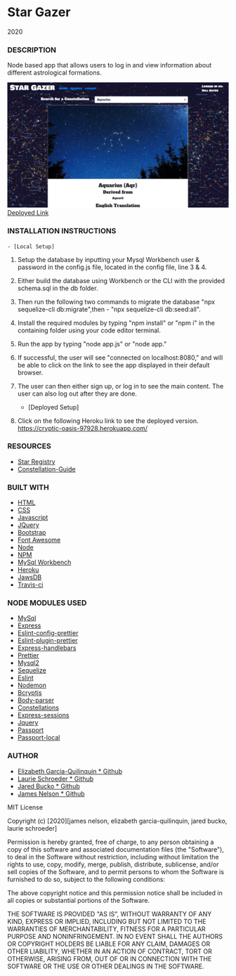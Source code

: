 # Star Gazer

2020

### DESCRIPTION

Node based app that allows users to log in and view information about different astrological formations.

![Example profile](./public/assets/images/example.png)
[Deployed Link](https://aqueous-dusk-93036.herokuapp.com/)

### INSTALLATION INSTRUCTIONS

    - [Local Setup]

1. Setup the database by inputting your Mysql Workbench user & password in the config.js file, located in the config file, line 3 & 4.
2. Either build the database using Workbench or the CLI with the provided schema.sql in the db folder.
3. Then run the following two commands to migrate the database "npx sequelize-cli db:migrate",then - "npx sequelize-cli db:seed:all".
4. Install the required modules by typing "npm install" or "npm i" in the containing folder using your code editor terminal.
5. Run the app by typing "node app.js" or "node app."
6. If successful, the user will see "connected on localhost:8080," and will be able to click on the link to see the app displayed in their default browser.
7. The user can then either sign up, or log in to see the main content. The user can also log out after they are done.

   - [Deployed Setup]

8. Click on the following Heroku link to see the deployed version. https://cryptic-oasis-97928.herokuapp.com/

### RESOURCES

- [Star Registry](https://starregistration.net/)
- [Constellation-Guide](https://www.constellation-guide.com/constellation-names/)

### BUILT WITH

- [HTML](https://html.com/)
- [CSS](https://www.w3schools.com/css/)
- [Javascript](https://www.javascript.com/)
- [JQuery](https://jquery.org/)
- [Bootstrap](https://getbootstrap.com/)
- [Font Awesome](https://fontawesome.com/)
- [Node](https://nodejs.org/en/)
- [NPM](https://www.npmjs.com/)
- [MySql Workbench](https://www.mysql.com/products/workbench/)
- [Heroku](https://www.heroku.com/)
- [JawsDB](https://www.jawsdb.com/)
- [Travis-ci](https://travis-ci.org/)

### NODE MODULES USED

- [MySql](https://www.npmjs.com/package/mysql)
- [Express](https://www.npmjs.com/package/express)
- [Eslint-config-prettier](https://www.npmjs.com/package/eslint-config-prettier)
- [Eslint-plugin-prettier](https://www.npmjs.com/package/eslint-plugin-prettier)
- [Express-handlebars](https://www.npmjs.com/package/express-handlebars)
- [Prettier](https://www.npmjs.com/package/prettier)
- [Mysql2](https://www.npmjs.com/package/mysql2)
- [Sequelize](https://www.npmjs.com/package/sequelize)
- [Eslint](https://www.npmjs.com/package/eslint)
- [Nodemon](https://www.npmjs.com/package/nodemon)
- [Bcryptjs](https://www.npmjs.com/package/bcryptjs)
- [Body-parser](https://www.npmjs.com/package/body-parser)
- [Constellations](https://www.npmjs.com/package/constellations)
- [Express-sessions](https://www.npmjs.com/package/express-sessions)
- [Jquery](https://www.npmjs.com/package/jquery)
- [Passport](https://www.npmjs.com/package/passport)
- [Passport-local](https://www.npmjs.com/search?q=passport-local)

### AUTHOR

- [Elizabeth Garcia-Quilinquin \* Github](https://github.com/equilinquin)
- [Laurie Schroeder \* Github](https://github.com/clauries)
- [Jared Bucko \* Github](https://github.com/jaredbucko)
- [James Nelson \* Github](https://github.com/alpinelife37)

MIT License

Copyright (c) [2020][james nelson, elizabeth garcia-quilinquin, jared bucko, laurie schroeder]

Permission is hereby granted, free of charge, to any person obtaining a copy
of this software and associated documentation files (the "Software"), to deal
in the Software without restriction, including without limitation the rights
to use, copy, modify, merge, publish, distribute, sublicense, and/or sell
copies of the Software, and to permit persons to whom the Software is
furnished to do so, subject to the following conditions:

The above copyright notice and this permission notice shall be included in all
copies or substantial portions of the Software.

THE SOFTWARE IS PROVIDED "AS IS", WITHOUT WARRANTY OF ANY KIND, EXPRESS OR
IMPLIED, INCLUDING BUT NOT LIMITED TO THE WARRANTIES OF MERCHANTABILITY,
FITNESS FOR A PARTICULAR PURPOSE AND NONINFRINGEMENT. IN NO EVENT SHALL THE
AUTHORS OR COPYRIGHT HOLDERS BE LIABLE FOR ANY CLAIM, DAMAGES OR OTHER
LIABILITY, WHETHER IN AN ACTION OF CONTRACT, TORT OR OTHERWISE, ARISING FROM,
OUT OF OR IN CONNECTION WITH THE SOFTWARE OR THE USE OR OTHER DEALINGS IN THE
SOFTWARE.
